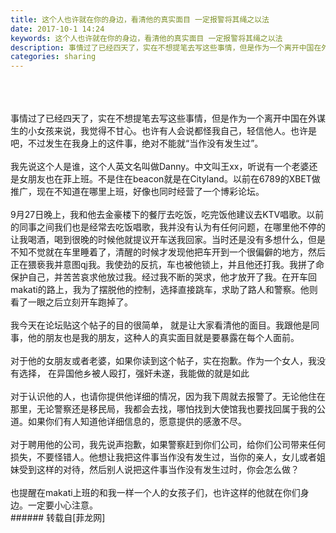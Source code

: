 ```yaml
---
title: 这个人也许就在你的身边，看清他的真实面目 一定报警将其绳之以法
date: 2017-10-1 14:24
keywords: 这个人也许就在你的身边，看清他的真实面目 一定报警将其绳之以法
description: 事情过了已经四天了，实在不想提笔去写这些事情，但是作为一个离开中国在外谋生的小女孩来说，我觉得不甘心。也许有人会说都怪我自己，轻信他人。也许是吧，不过发生在我身上的这件事，绝对不能就“当作没有发生过”。我先说这个人是谁，这个人英文名叫做Danny。中文叫王xx，听说有一个老婆还是女朋友也在菲上班。不是住在beacon就是在Cityland。以前在6789的XBET做推广，现在不知道在哪里上班，好像也同时经营了一个博彩论坛。9月27日晚上，我和他去金豪楼下的餐厅去吃饭，吃完饭他建议去KTV唱歌。以前的同事之间我们也是经常去吃饭唱歌，我并没有认为有任何问题，在哪里他不停的让我喝酒，喝到很晚的时候他就提议开车送我回家。当时还是没有多想什么，但是不知不觉就在车里睡着了，清醒的时候才发现他把车开到一个很偏僻的地方，然后正在猥亵我并意图qj我。我使劲的反抗，车也被他锁上，并且他还打我。我拼了命保护自己，并苦苦哀求他放过我。经过我不断的哭求，他才放开了我。在开车回makati的路上，我为了摆脱他的控制，选择直接跳车，求助了路人和警察。他则看了一眼之后立刻开车跑掉了。我今天在论坛贴这个帖子的目的很简单， 就是让大家看清他的面目。我跟他是同事，他的朋友也是我的朋友，这种人的真实面目就是要暴露在每个人面前。对于他的女朋友或者老婆，如果你读到这个帖子，实在抱歉。作为一个女人，我没有选择， 在异国他乡被人殴打，强奸未遂，我能做的就是如此对于认识他的人，也请你提供他详细的情况，因为我下周就去报警了。无论他住在那里，无论警察还是移民局，我都会去找，哪怕找到大使馆我也要找回属于我的公道。如果你们有人知道他详细信息的，愿意提供的感激不尽。对于聘用他的公司，我先说声抱歉，如果警察赶到你们公司，给你们公司带来任何损失，不要怪错人。他想让我把这件事当作没有发生过，当你的亲人，女儿或者姐妹受到这样的对待，然后别人说把这件事当作没有发生过时，你会怎么做？也提醒在makati上班的和我一样一个人的女孩子们，也许这样的他就在你们身边。一定要小心注意。
categories: sharing
---
```

<td class="t_f" id="postmessage_909160">

<br/>
<br/>
<br/>
事情过了已经四天了，实在不想提笔去写这些事情，但是作为一个离开中国在外谋生的小女孩来说，我觉得不甘心。也许有人会说都怪我自己，轻信他人。也许是吧，不过发生在我身上的这件事，绝对不能就“当作没有发生过”。<br/>
<br/>
我先说这个人是谁，这个人英文名叫做Danny。中文叫王xx，听说有一个老婆还是女朋友也在菲上班。不是住在beacon就是在Cityland。以前在6789的XBET做推广，现在不知道在哪里上班，好像也同时经营了一个博彩论坛。<br/>
<br/>
9月27日晚上，我和他去金豪楼下的餐厅去吃饭，吃完饭他建议去KTV唱歌。以前的同事之间我们也是经常去吃饭唱歌，我并没有认为有任何问题，在哪里他不停的让我喝酒，喝到很晚的时候他就提议开车送我回家。当时还是没有多想什么，但是不知不觉就在车里睡着了，清醒的时候才发现他把车开到一个很偏僻的地方，然后正在猥亵我并意图qj我。我使劲的反抗，车也被他锁上，并且他还打我。我拼了命保护自己，并苦苦哀求他放过我。经过我不断的哭求，他才放开了我。在开车回makati的路上，我为了摆脱他的控制，选择直接跳车，求助了路人和警察。他则看了一眼之后立刻开车跑掉了。<br/>
<br/>
我今天在论坛贴这个帖子的目的很简单， 就是让大家看清他的面目。我跟他是同事，他的朋友也是我的朋友，这种人的真实面目就是要暴露在每个人面前。<br/>
<br/>
对于他的女朋友或者老婆，如果你读到这个帖子，实在抱歉。作为一个女人，我没有选择， 在异国他乡被人殴打，强奸未遂，我能做的就是如此<br/>
<br/>
对于认识他的人，也请你提供他详细的情况，因为我下周就去报警了。无论他住在那里，无论警察还是移民局，我都会去找，哪怕找到大使馆我也要找回属于我的公道。如果你们有人知道他详细信息的，愿意提供的感激不尽。<br/>
<br/>
对于聘用他的公司，我先说声抱歉，如果警察赶到你们公司，给你们公司带来任何损失，不要怪错人。他想让我把这件事当作没有发生过，当你的亲人，女儿或者姐妹受到这样的对待，然后别人说把这件事当作没有发生过时，你会怎么做？<br/>
<br/>
也提醒在makati上班的和我一样一个人的女孩子们，也许这样的他就在你们身边。一定要小心注意。<br/>
</td>
###### 转载自[菲龙网]